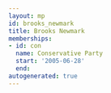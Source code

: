 ```yaml
---
layout: mp
id: brooks_newmark
title: Brooks Newmark
memberships:
- id: con
  name: Conservative Party
  start: '2005-06-28'
  end: 
autogenerated: true
---
```

